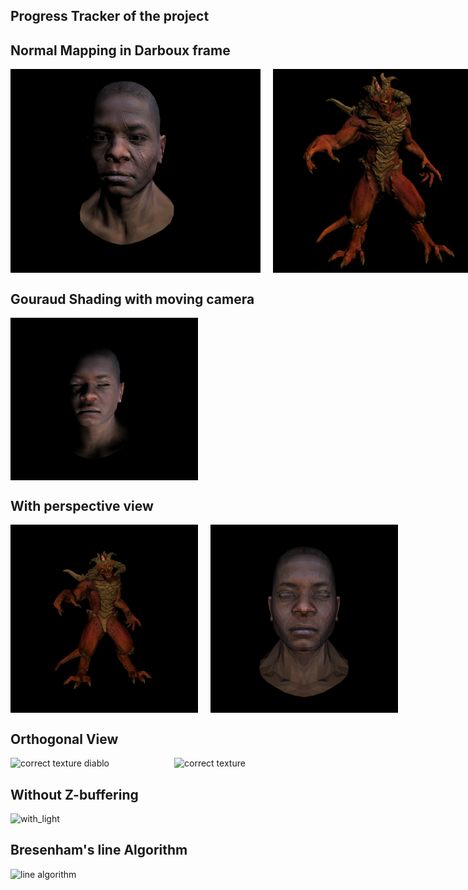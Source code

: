 ## Progress Tracker of the project

## Normal Mapping in Darboux frame
<div style="display: flex; gap: 20px;">
    <img src ="result/normal_map_darboux.png" alt="Normal Mapping" width="400">
    <img src ="result/diablo_nm.png" alt="Normal Mapping" width="350">
</div>

## Gouraud Shading with moving camera
<div style="display: flex; gap: 20px;">
    <img src ="result/Gouraud.png" alt="Gouraud Shading" width="300">
</div>

## With perspective view
<div style="display: flex; gap: 20px;">
  <img src="result/perspective_diablo.png" alt="Diablo Perspective" width="300">
  <img src="result/perspective_african.png" alt="African Perspective" width="300">
</div>

## Orthogonal View
<div style="display: flex; gap: 20px;">
    <img src ="result/correct_tex_diablo.png" alt="correct texture diablo" width="300">
    <img src ="result/correct_texture.png" alt="correct texture" width="300">
</div>

## Without Z-buffering
<div style="display: flex; gap: 20px;">
    <img src ="result/with_light.png" alt="with_light" width="300">
</div>

## Bresenham's line Algorithm
<div style="display: flex; gap: 20px;">
    <img src ="result/line.png" alt="line algorithm" width="300">
</div>

